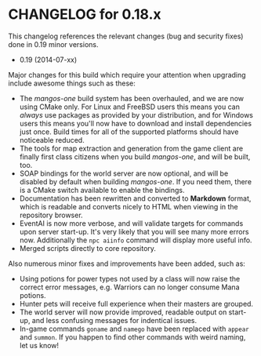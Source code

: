 CHANGELOG for 0.18.x
====================

This changelog references the relevant changes (bug and security fixes) done
in 0.19 minor versions.

* 0.19 (2014-07-xx)

Major changes for this build which require your attention when upgrading include
awesome things such as these:

 * The *mangos-one* build system has been overhauled, and we are now using CMake
   only. For Linux and FreeBSD users this means you can *always* use packages as
   provided by your distribution, and for Windows users this means you'll now
   have to download and install dependencies just once. Build times for all of
   the supported platforms should have noticeable reduced.
 * The tools for map extraction and generation from the game client are finally
   first class citizens when you build *mangos-one*, and will be built, too.
 * SOAP bindings for the world server are now optional, and will be disabled by
   default when building *mangos-one*. If you need them, there is a CMake switch
   available to enable the bindings.
 * Documentation has been rewritten and converted to **Markdown** format, which
   is readable and converts nicely to HTML when viewing in the repository browser.
 * EventAI is now more verbose, and will validate targets for commands upon server
   start-up. It's very likely that you will see many more errors now. Additionally
   the `npc aiinfo` command will display more useful info.
 * Merged scripts directly to core repository.

Also numerous minor fixes and improvements have been added, such as:

 * Using potions for power types not used by a class will now raise the correct
   error messages, e.g. Warriors can no longer consume Mana potions.
 * Hunter pets will receive full experience when their masters are grouped.
 * The world server will now provide improved, readable output on start-up, and
   less confusing messages for indentical issues.
 * In-game commands `goname` and `namego` have been replaced with `appear` and
   `summon`. If you happen to find other commands with weird naming, let us know!
